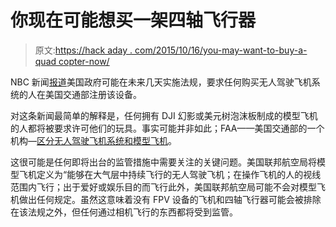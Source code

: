 # 你现在可能想买一架四轴飞行器

> 原文:[https://hack aday . com/2015/10/16/you-may-want-to-buy-a-quad copter-now/](https://hackaday.com/2015/10/16/you-might-want-to-buy-a-quadcopter-now/)

NBC 新闻[报道](http://www.cnbc.com/2015/10/16/us-wants-registration-for-all-drone-owners-.html)美国政府可能在未来几天实施法规，要求任何购买无人驾驶飞机系统的人在美国交通部注册该设备。

对这条新闻最简单的解释是，任何拥有 DJI 幻影或美元树泡沫板制成的模型飞机的人都将被要求许可他们的玩具。事实可能并非如此；FAA——美国交通部的一个机构—[区分无人驾驶飞机系统和模型飞机](https://www.faa.gov/uas/)。

这很可能是任何即将出台的监管措施中需要关注的关键问题。美国联邦航空局将模型飞机定义为“能够在大气层中持续飞行的无人驾驶飞机；在操作飞机的人的视线范围内飞行；出于爱好或娱乐目的而飞行此外，美国联邦航空局可能不会对模型飞机做出任何规定。虽然这意味着没有 FPV 设备的飞机和四轴飞行器可能会被排除在该法规之外，但任何通过相机飞行的东西都将受到监管。
